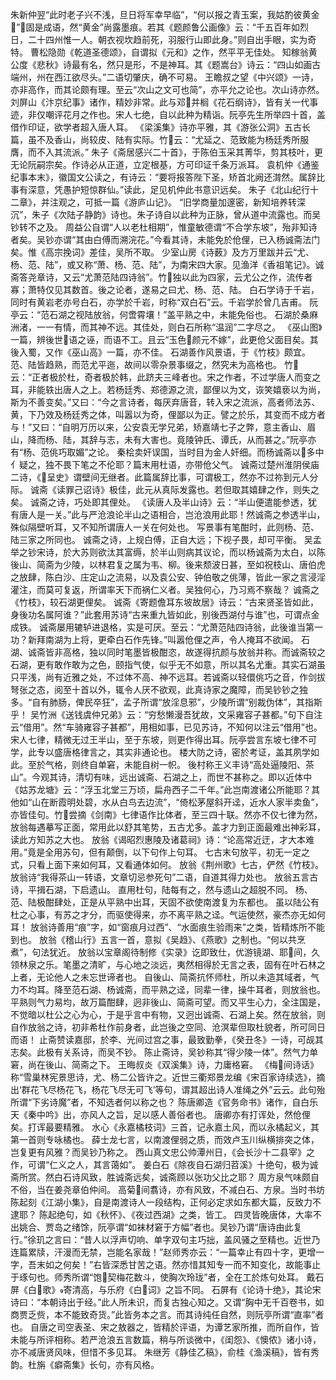 <!-- { "loadSidebar": true } -->
朱新仲翌“此时老子兴不浅，旦日将军幸早临”，“何以报之青玉案，我姑酌彼黄金”，固是成语，然“黄金”尚露墨痕。若其《题颜鲁公画像》云：“千五百年如烈日，二十四州惟一人。朝衣视坎趋前死，羽服行山即此身。”则自出手眼，实为奇特。
曹松隐勋《乾道圣德颂》，自谓拟《元和》之作，然平平无佳处。
知稼翁黄公度《悲秋》诗最有名，然只是形，不是神耳。其《题嵩台》诗云：“四山如画古端州，州在西江欲尽头。”二语切肇庆，确不可易。
王瞻叔之望《中兴颂》一诗，亦非高作，而其论颇有理。至云“次山之文可也简”，亦平允之论也。次山诗亦然。
刘屏山《汴京纪事》诸作，精妙非常。此与邓并榈《花石纲诗》，皆有关一代事迹，非仅嘲评花月之作也。宋人七绝，自以此种为精诣。阮亭先生所举四十首，盖借作印证，欲学者超入唐人耳。
《梁溪集》诗亦平雅，其《游张公洞》五古长篇，虽不及香山，尚较皮、陆有实际。竹云：“尤延之、范致能为杨廷秀所服膺，而不入其流派。”
朱子《斋居感兴二十首》，于陈伯玉采其菁华，剪其枝叶，更无论阮嗣宗矣。作诗必从正道，立定根基，方可印证千条万派耳。
袁机仲《通鉴纪事本末》，徽国文公读之，有诗云：“要将报答陛下圣，矫首北阙还潸然。属辞比事有深意，凭愚护短惊群仙。”读此，足见机仲此书意识远矣。
朱子《北山纪行十二章》，并注观之，可抵一篇《游庐山记》。
“旧学商量加邃密，新知培养转深沉”，朱子《次陆子静韵》诗也。朱子诗自以此种为正脉，曾从道中流露也。而吴钞转不之及。
周益公自谓“人以老杜相期”，惟童敏德谓“不合学东坡”，殆非知诗者矣。吴钞亦谓“其由白傅而溯浣花。”今看其诗，未能免於伧俚，已入杨诚斋法门矣。惟《高宗挽词》差佳，吴所不取。
少室山房《诗薮》及方万里跋并云“尤、杨、范、陆”，或又称“萧、杨、范、陆”，为南宋四大家。见渔洋《香祖笔记》。诚斋答尧章诗，又云“尤萧范陆四诗翁”。竹独以此为四家，云尤公之作，流传者寡；萧特仅见其数首。後之论者，遂易之曰尤、杨、范、陆。
白石学诗于千岩，同时有黄岩老亦号白石，亦学於千岩，时称“双白石”云。千岩学於曾几吉甫。
阮亭云：“范石湖之视陆放翁，何啻霄壤！”盖平熟之中，未能免俗也。
石湖於桑麻洲渚，一一有情，而其神不远。其佳处，则白石所称“温润”二字尽之。
《巫山图》一篇，辨後世语之诬，而语不工。且云“玉色颜元不嫁”，此更伧父面目矣。其後入蜀，又作《巫山高》一篇，亦不佳。
石湖善作风景语，于《竹枝》颇宜。
范、陆皆趋熟，而范尤平迤，故间以零杂景事缀之，然究未为高格也。
竹云：“正者极於杜，奇者极於韩，此跻夫三峰者也。宋之作者，不过学唐人而变之耳，非能轶出唐人之上。若杨廷秀、郑德源之流，鄙俚以为文，诙笑嬉亵以为尚，斯为不善变矣。”又曰：“今之言诗者，每厌弃唐音，转入宋之流派，高者师法苏、黄，下乃效及杨廷秀之体，叫嚣以为奇，俚鄙以为正。譬之於乐，其变而不成方者与！”又曰：“自明万历以来，公安袁无学兄弟，矫嘉靖七子之弊，意主香山、眉山，降而杨、陆，其辞与志，未有大害也。竟陵钟氏、谭氏，从而甚之。”阮亭亦有“杨、范佻巧取媚”之论。
秦桧卖奸误国，当时目为金人奸细。而杨诚斋以多中亻疑之，独不畏下笔之不伦耶？篇末用杜语，亦带伧父气。
诚斋过楚州淮阴侯庙二诗，《呈史》谓壁间无继者。此篇属辞比事，可谓极工，然亦不过祢到元人分际。
诚斋《读罪己诏诗》极佳，此元从真际发露也。若但取其嬉肆之作，则失之矣。
诚斋之诗，巧处即其俚处。
《读唐人及半山诗》云：“半山便遣能参透，犹有唐人是一关。”此与严沧浪论半山之语相合，岂沧浪用此耶！然诚斋之参透半山，殊似隔壁听耳，又不知所谓唐人一关在何处也。
写景事有笔酣时，此则杨、范、陆三家之所同也。
诚斋之诗，上规白傅，正自大远；下视子畏，却可平衡。
吴孟举之钞宋诗，於大苏则欲汰其富缛，於半山则病其议论，而以杨诚斋为太白，以陈後山、简斋为少陵，以林君复之属为韦、柳。後来颓波日甚，至如祝枝山、唐伯虎之放肆，陈白沙、庄定山之流易，以及袁公安、钟伯敬之佻薄，皆此一家之言浸淫灌注，而莫可复返，所谓率天下而祸仁义者。吴独何心，乃习焉不察哉？
诚斋之《竹枝》，较石湖更俚矣。
诚斋《寄题儋耳东坡故居》诗云：“古来贤圣皆如此，身後功名属阿谁？”此套用苏诗“古来重九皆如此，别後西湖付与谁”也，可谓点金成铁。
诚斋屡用辘轳进退格，实是可厌。至云：“尤萧范陆四诗翁，此後谁当第一功？新拜南湖为上将，更牵白石作先锋。”叫嚣伧俚之声，令人掩耳不欲闻。
石湖、诚斋皆非高格，独以同时笔墨皆极酣恣，故遂得抗颜与放翁并称。而诚斋较之石湖，更有敢作敢为之色，颐指气使，似乎无不如意，所以其名尤重。其实石湖虽只平浅，尚有近雅之处，不过体不高、神不远耳。若诚斋以轻儇佻巧之音，作剑拔弩张之态，阅至十首以外，辄令人厌不欲观，此真诗家之魔障，而吴钞钞之独多。“自有肺肠，俾民卒狂”，孟子所谓“放淫息邪”，少陵所谓“别裁伪体”，其指斯乎！
吴竹洲《送钱虞仲兄弟》云：“穷愁懒漫吾犹故，文采雍容子甚都。”句下自注云“借用”。然“车骑雍容子甚都”，用相如事，已见苏诗，不知何以注云“借用”也。
宋人七律，精微无过王半山，至于东坡，则更作得出耳。阮亭尝言东坡七律不可学，此专以盛唐格律言之，其实非通论也。
楼大防之诗，密於考证，盖其夙学如此。至於气格，则终自单窘，未能自树一帜。
後村称王义丰诗“高处逼陵阳、茶山”。今观其诗，清切有味，远出诚斋、石湖之上，而世不甚称之。即以近体中《姑苏龙塘》云：“浮玉北堂三万顷，扁舟西子二千年。”此岂南渡诸公所能耶？其他如“山在断霞明处碧，水从白鸟去边流”，“倚松茅屋斜开迳，近水人家半卖鱼”，亦皆佳句。竹尝摘《剑南》七律语作比体者，至三四十联。然亦不仅七律为然，放翁每遇摹写正面，常用此以舒其笔势，五古尤多。盖才力到正面最难出神彩耳，读此方知苏之大也。
放翁《谒昭烈惠陵及诸葛祠》诗：“论高常近迂，才大本难用。”竟是全用苏句，但有颠倒，以下句作上句耳。
七古末句放平，初无一定之式，只看上面下来如何耳，又看通体如何。
放翁《荆州歌》七古，俨然《竹枝》。
放翁诗“我得茶山一转语，文章切忌参死句”二语，自道其得力处也。
放翁五言古诗，平揖石湖，下启遗山。
直用杜句，陆每有之，然与遗山之超脱不同。
杨、范、陆极酣肆处，正是从平熟中出耳，天固不欲使南渡复为东都也。
虽以陆公有杜之心事，有苏之才分，而驱使得来，亦不离平熟之迳。气运使然，豪杰亦无如何耳！
放翁诗善用“痕”字，如“窗痕月过西”、“水面痕生验雨来”之类，皆精炼所不能到也。
放翁《稽山行》五言一首，意拟《吴趋》、《燕歌》之制也。“何以共烹煮”，句法犹近。
放翁以宝章阁待制修《实录》讫即致仕，优游镜湖、耶间，久领林泉之乐。笔墨之清旷，与心地之淡远，夷然相得於无言之表，固有在叶石林之上者，无论他人之未忘世谛者也。
自後山、简斋抗怀师杜，所以未造其域者，气力不均耳。降至范石湖、杨诚斋，而平熟之迳，同辈一律，操牛耳者，则放翁也。平熟则气力易均，故万篇酣肆，迥非後山、简斋可望。而又平生心力，全注国是，不觉暗以杜公之心为心，于是乎言中有物，又迥出诚斋、石湖上矣。然在放翁，则自作放翁之诗，初非希杜作前身者，此岂後之空同、沧溟辈但取杜貌者，所可同日而语！
止斋赞读嘉邸，於李、光间过宫之事，最致勤拳，《癸丑冬》一诗，可觇其志矣。此极有关系诗，而吴不钞。
陈止斋诗，吴钞称其“得少陵一体”。然气力单窘，尚在後山、简斋之下。
王晦叔炎《双溪集》诗，力庸格窘。
《梅间诗话》称“雪巢林宪景思诗，尤、杨二公皆许之。近世三衢郑景龙编《宋百家诗续选》，摘出‘群花飞尽杨花飞，杨花飞尽无可飞’等句，谓其超出诗人准绳之外”云云。此句殆所谓“下劣诗魔”者，不知选者何以称之也？
陈唐卿造《官务命书》诸作，自白乐天《秦中吟》出，亦风人之旨，足以感人善俗者也。
唐卿亦有打诨处，然伧俚矣。打诨最要精雅。
水心《永嘉橘枝词》三首，记永嘉土风，而以永橘起义，其第一首则专咏橘也。
薛士龙七言，以南渡俚弱之质，而效卢玉川纵横排突之体，岂复更有风雅？而吴钞乃称之。
西山真文忠公帅潭州日，《会长沙十二县宰》之作，可谓“仁义之人，其言蔼如”。
姜白石《除夜自石湖归苕溪》十绝句，极为诚斋所赏。然白石诗风致，胜诚斋远矣，诚斋顾以张功父比之耶？
周方泉气味颇自不俗，当在姜尧章伯仲间。
高菊间翥诗，亦有风致，不减白石、方泉。当时书坊陈起刻《江湖小集》，自是南渡诗人一段结构，正何必定求如东都大篇，反致力不逮耶？
陈起绝句，如《秋怀》、《夜过西湖》之类，皆工。
四灵皆晚唐体，大率不出姚合、贾岛之绪馀，阮亭谓“如袜材窘于方幅”者也。吴钞乃谓“唐诗由此复行。”徐玑之言曰：“昔人以浮声切响、单字双句主巧拙，盖风骚之至精也。近世乃连篇累牍，汗漫而无禁，岂能名家哉！”赵师秀亦云：“一篇幸止有四十字，更增一字，吾末如之何矣！”右皆深悉甘苦之语。然亦惜其知专一而不知变化，故能事止于琢句也。师秀所谓“饱契梅花数斗，使胸次玲珑”者，全在工於炼句处耳。
戴石屏《白歌》寄清高，与乐府《白词》之旨不同。
石屏有《论诗十绝》，其论宋诗曰：“本朝诗出于经。”此人所未识，而复古独心知之。又谓“胸中无千百卷书，如商贾乏赀，本不能致奇货。”此皆务本之言。而其诗纯任自然，则阮亭所谓“直率”者也。
自唐之司空表圣、宋之敖器之，皆精於评语，为谭艺家所推，而所自作，皆未能与所评相称。若严沧浪五言数篇，稍与所谈微中，《闺怨》、《懊侬》诸小诗，亦不减唐贤风味，但惜不多见耳。
朱继芳《静佳乙稿》，俞桂《渔溪稿》，皆有秀韵。杜旃《癖斋集》长句，亦有风格。
